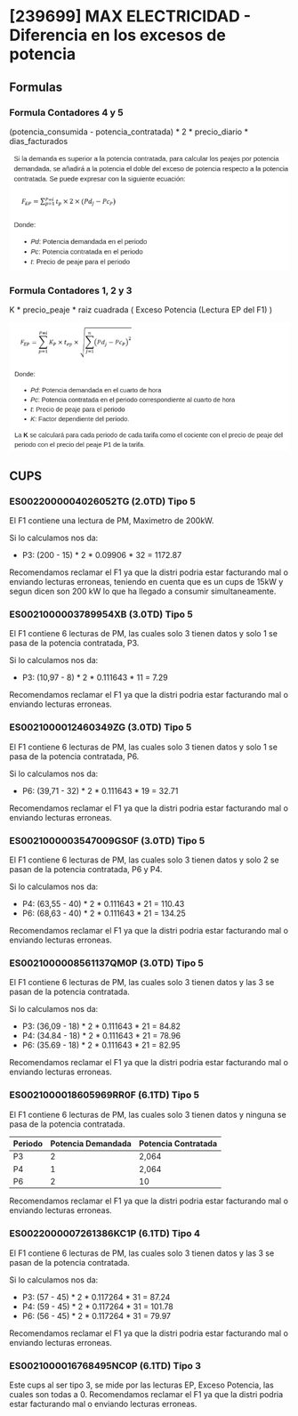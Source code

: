 # [239699] MAX ELECTRICIDAD - Diferencia en los excesos de potencia

## Formulas

### Formula Contadores 4 y 5

(potencia_consumida - potencia_contratada) \* 2 \* precio_diario \* dias_facturados

![alt text](image.png)

### Formula Contadores 1, 2 y 3

K \* precio_peaje \* raiz cuadrada ( Exceso Potencia (Lectura EP del F1) )

![alt text](image-1.png)

## CUPS

### ES0022000004026052TG (2.0TD) Tipo 5

El F1 contiene una lectura de PM, Maximetro de 200kW.

Si lo calculamos nos da:

- P3: (200 - 15) \* 2 \* 0.09906 \* 32 = 1172.87

Recomendamos reclamar el F1 ya que la distri podria estar facturando mal o enviando lecturas erroneas, teniendo en cuenta que es un cups de 15kW y segun dicen son 200 kW lo que ha llegado a consumir simultaneamente.

### ES0021000003789954XB (3.0TD) Tipo 5

El F1 contiene 6 lecturas de PM, las cuales solo 3 tienen datos y solo 1 se pasa de la potencia contratada, P3.

Si lo calculamos nos da:

- P3: (10,97 - 8) \* 2 \* 0.111643 \* 11 = 7.29

Recomendamos reclamar el F1 ya que la distri podria estar facturando mal o enviando lecturas erroneas.

### ES0021000012460349ZG (3.0TD) Tipo 5

El F1 contiene 6 lecturas de PM, las cuales solo 3 tienen datos y solo 1 se pasa de la potencia contratada, P6.

Si lo calculamos nos da:

- P6: (39,71 - 32) \* 2 \* 0.111643 \* 19 = 32.71

Recomendamos reclamar el F1 ya que la distri podria estar facturando mal o enviando lecturas erroneas.

### ES0021000003547009GS0F (3.0TD) Tipo 5

El F1 contiene 6 lecturas de PM, las cuales solo 3 tienen datos y solo 2 se pasan de la potencia contratada, P6 y P4.

Si lo calculamos nos da:

- P4: (63,55 - 40) \* 2 \* 0.111643 \* 21 = 110.43
- P6: (68,63 - 40) \* 2 \* 0.111643 \* 21 = 134.25

Recomendamos reclamar el F1 ya que la distri podria estar facturando mal o enviando lecturas erroneas.

### ES0021000008561137QM0P (3.0TD) Tipo 5

El F1 contiene 6 lecturas de PM, las cuales solo 3 tienen datos y las 3 se pasan de la potencia contratada.

Si lo calculamos nos da:

- P3: (36,09 - 18) \* 2 \* 0.111643 \* 21 = 84.82
- P4: (34.84 - 18) \* 2 \* 0.111643 \* 21 = 78.96
- P6: (35.69 - 18) \* 2 \* 0.111643 \* 21 = 82.95

Recomendamos reclamar el F1 ya que la distri podria estar facturando mal o enviando lecturas erroneas.

### ES0021000018605969RR0F (6.1TD) Tipo 5

El F1 contiene 6 lecturas de PM, las cuales solo 3 tienen datos y ninguna se pasa de la potencia contratada.

| Periodo | Potencia Demandada | Potencia Contratada |
|---|---|---|
| P3 | 2 | 2,064 |
| P4 | 1 | 2,064 |
| P6 | 2 | 10 |

Recomendamos reclamar el F1 ya que la distri podria estar facturando mal o enviando lecturas erroneas.

### ES0022000007261386KC1P (6.1TD) Tipo 4

El F1 contiene 6 lecturas de PM, las cuales solo 3 tienen datos y las 3 se pasan de la potencia contratada.

Si lo calculamos nos da:

- P3: (57 - 45) \* 2 \* 0.117264 \* 31 = 87.24
- P4: (59 - 45) \* 2 \* 0.117264 \* 31 = 101.78
- P6: (56 - 45) \* 2 \* 0.117264 \* 31 = 79.97

Recomendamos reclamar el F1 ya que la distri podria estar facturando mal o enviando lecturas erroneas.

### ES0021000016768495NC0P (6.1TD) Tipo 3

Este cups al ser tipo 3, se mide por las lecturas EP, Exceso Potencia, las cuales son todas a 0. Recomendamos reclamar el F1 ya que la distri podria estar facturando mal o enviando lecturas erroneas.

